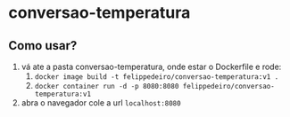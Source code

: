 # conversao-temperatura

## Como usar?

1. vá ate a pasta conversao-temperatura, onde estar o Dockerfile e rode:
   1. `docker image build -t felippedeiro/conversao-temperatura:v1 .`
   1. `docker container run -d -p 8080:8080 felippedeiro/conversao-temperatura:v1`
1. abra o navegador cole a url `localhost:8080`
